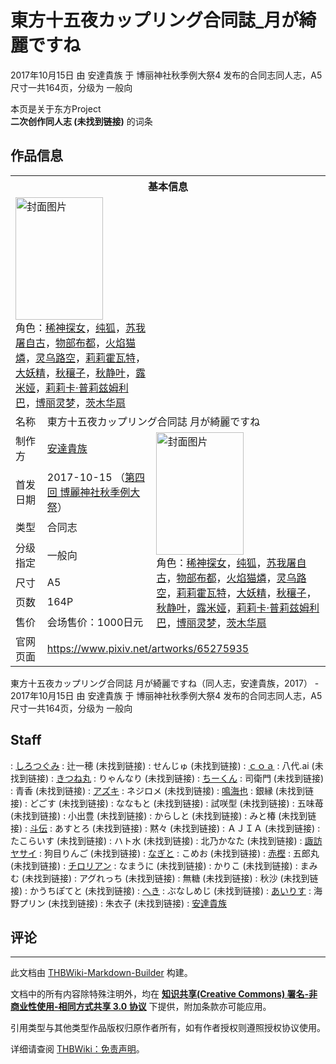# 東方十五夜カップリング合同誌_月が綺麗ですね

<!-- source html: G:\repos\THBWiki-Markdown-Builder\THBWikiMarkdown\Temp\main\b\b8\ns0%3A%E6%9D%B1%E6%96%B9%E5%8D%81%E4%BA%94%E5%A4%9C%E3%82%AB%E3%83%83%E3%83%97%E3%83%AA%E3%83%B3%E3%82%B0%E5%90%88%E5%90%8C%E8%AA%8C_%E6%9C%88%E3%81%8C%E7%B6%BA%E9%BA%97%E3%81%A7%E3%81%99%E3%81%AD.html -->

2017年10月15日 由 安達貴族 于 博丽神社秋季例大祭4 发布的合同志同人志，A5尺寸一共164页，分级为 一般向

本页是关于东方Project  
 **二次创作同人志 (未找到链接)** 的词条
## 作品信息

<table><tbody><tr><th colspan="3">基本信息</th></tr><tr><td class="cover-artwork-mobile" colspan="2"><a href="./文件-東方十五夜カップリング合同誌_月が綺麗ですね封面.jpg.md" class="image" title="封面图片"><img alt="封面图片" src="https://upload.thwiki.cc/thumb/e/e0/%E6%9D%B1%E6%96%B9%E5%8D%81%E4%BA%94%E5%A4%9C%E3%82%AB%E3%83%83%E3%83%97%E3%83%AA%E3%83%B3%E3%82%B0%E5%90%88%E5%90%8C%E8%AA%8C_%E6%9C%88%E3%81%8C%E7%B6%BA%E9%BA%97%E3%81%A7%E3%81%99%E3%81%AD%E5%B0%81%E9%9D%A2.jpg/140px-%E6%9D%B1%E6%96%B9%E5%8D%81%E4%BA%94%E5%A4%9C%E3%82%AB%E3%83%83%E3%83%97%E3%83%AA%E3%83%B3%E3%82%B0%E5%90%88%E5%90%8C%E8%AA%8C_%E6%9C%88%E3%81%8C%E7%B6%BA%E9%BA%97%E3%81%A7%E3%81%99%E3%81%AD%E5%B0%81%E9%9D%A2.jpg" decoding="async" loading="lazy" width="140" height="196" srcset="https://upload.thwiki.cc/thumb/e/e0/%E6%9D%B1%E6%96%B9%E5%8D%81%E4%BA%94%E5%A4%9C%E3%82%AB%E3%83%83%E3%83%97%E3%83%AA%E3%83%B3%E3%82%B0%E5%90%88%E5%90%8C%E8%AA%8C_%E6%9C%88%E3%81%8C%E7%B6%BA%E9%BA%97%E3%81%A7%E3%81%99%E3%81%AD%E5%B0%81%E9%9D%A2.jpg/210px-%E6%9D%B1%E6%96%B9%E5%8D%81%E4%BA%94%E5%A4%9C%E3%82%AB%E3%83%83%E3%83%97%E3%83%AA%E3%83%B3%E3%82%B0%E5%90%88%E5%90%8C%E8%AA%8C_%E6%9C%88%E3%81%8C%E7%B6%BA%E9%BA%97%E3%81%A7%E3%81%99%E3%81%AD%E5%B0%81%E9%9D%A2.jpg 1.5x, https://upload.thwiki.cc/thumb/e/e0/%E6%9D%B1%E6%96%B9%E5%8D%81%E4%BA%94%E5%A4%9C%E3%82%AB%E3%83%83%E3%83%97%E3%83%AA%E3%83%B3%E3%82%B0%E5%90%88%E5%90%8C%E8%AA%8C_%E6%9C%88%E3%81%8C%E7%B6%BA%E9%BA%97%E3%81%A7%E3%81%99%E3%81%AD%E5%B0%81%E9%9D%A2.jpg/279px-%E6%9D%B1%E6%96%B9%E5%8D%81%E4%BA%94%E5%A4%9C%E3%82%AB%E3%83%83%E3%83%97%E3%83%AA%E3%83%B3%E3%82%B0%E5%90%88%E5%90%8C%E8%AA%8C_%E6%9C%88%E3%81%8C%E7%B6%BA%E9%BA%97%E3%81%A7%E3%81%99%E3%81%AD%E5%B0%81%E9%9D%A2.jpg 2x" data-file-width="856" data-file-height="1200"></a><div class="cover-char">角色：<a href="./稀神探女.md" title="稀神探女">稀神探女</a>，<a href="./纯狐.md" title="纯狐">纯狐</a>，<a href="./苏我屠自古.md" title="苏我屠自古">苏我屠自古</a>，<a href="./物部布都.md" title="物部布都">物部布都</a>，<a href="./火焰猫燐.md" title="火焰猫燐">火焰猫燐</a>，<a href="./灵乌路空.md" title="灵乌路空">灵乌路空</a>，<a href="./莉莉霍瓦特.md" title="莉莉霍瓦特">莉莉霍瓦特</a>，<a href="./大妖精.md" title="大妖精">大妖精</a>，<a href="./秋穰子.md" title="秋穰子">秋穰子</a>，<a href="./秋静叶.md" title="秋静叶">秋静叶</a>，<a href="./露米娅.md" title="露米娅">露米娅</a>，<a href="./莉莉卡·普莉兹姆利巴.md" title="莉莉卡·普莉兹姆利巴">莉莉卡·普莉兹姆利巴</a>，<a href="./博丽灵梦.md" title="博丽灵梦">博丽灵梦</a>，<a href="./茨木华扇.md" title="茨木华扇">茨木华扇</a></div></td>
</tr><tr><td class="label">名称</td><td colspan="2"> 東方十五夜カップリング合同誌 月が綺麗ですね </td></tr><tr><td class="label">制作方</td><td><a href="./安達貴族.md" title="安達貴族">安達貴族</a></td><td class="cover-artwork" rowspan="7" style="min-width:196px;"><a href="./文件-東方十五夜カップリング合同誌_月が綺麗ですね封面.jpg.md" class="image" title="封面图片"><img alt="封面图片" src="https://upload.thwiki.cc/thumb/e/e0/%E6%9D%B1%E6%96%B9%E5%8D%81%E4%BA%94%E5%A4%9C%E3%82%AB%E3%83%83%E3%83%97%E3%83%AA%E3%83%B3%E3%82%B0%E5%90%88%E5%90%8C%E8%AA%8C_%E6%9C%88%E3%81%8C%E7%B6%BA%E9%BA%97%E3%81%A7%E3%81%99%E3%81%AD%E5%B0%81%E9%9D%A2.jpg/140px-%E6%9D%B1%E6%96%B9%E5%8D%81%E4%BA%94%E5%A4%9C%E3%82%AB%E3%83%83%E3%83%97%E3%83%AA%E3%83%B3%E3%82%B0%E5%90%88%E5%90%8C%E8%AA%8C_%E6%9C%88%E3%81%8C%E7%B6%BA%E9%BA%97%E3%81%A7%E3%81%99%E3%81%AD%E5%B0%81%E9%9D%A2.jpg" decoding="async" loading="lazy" width="140" height="196" srcset="https://upload.thwiki.cc/thumb/e/e0/%E6%9D%B1%E6%96%B9%E5%8D%81%E4%BA%94%E5%A4%9C%E3%82%AB%E3%83%83%E3%83%97%E3%83%AA%E3%83%B3%E3%82%B0%E5%90%88%E5%90%8C%E8%AA%8C_%E6%9C%88%E3%81%8C%E7%B6%BA%E9%BA%97%E3%81%A7%E3%81%99%E3%81%AD%E5%B0%81%E9%9D%A2.jpg/210px-%E6%9D%B1%E6%96%B9%E5%8D%81%E4%BA%94%E5%A4%9C%E3%82%AB%E3%83%83%E3%83%97%E3%83%AA%E3%83%B3%E3%82%B0%E5%90%88%E5%90%8C%E8%AA%8C_%E6%9C%88%E3%81%8C%E7%B6%BA%E9%BA%97%E3%81%A7%E3%81%99%E3%81%AD%E5%B0%81%E9%9D%A2.jpg 1.5x, https://upload.thwiki.cc/thumb/e/e0/%E6%9D%B1%E6%96%B9%E5%8D%81%E4%BA%94%E5%A4%9C%E3%82%AB%E3%83%83%E3%83%97%E3%83%AA%E3%83%B3%E3%82%B0%E5%90%88%E5%90%8C%E8%AA%8C_%E6%9C%88%E3%81%8C%E7%B6%BA%E9%BA%97%E3%81%A7%E3%81%99%E3%81%AD%E5%B0%81%E9%9D%A2.jpg/279px-%E6%9D%B1%E6%96%B9%E5%8D%81%E4%BA%94%E5%A4%9C%E3%82%AB%E3%83%83%E3%83%97%E3%83%AA%E3%83%B3%E3%82%B0%E5%90%88%E5%90%8C%E8%AA%8C_%E6%9C%88%E3%81%8C%E7%B6%BA%E9%BA%97%E3%81%A7%E3%81%99%E3%81%AD%E5%B0%81%E9%9D%A2.jpg 2x" data-file-width="856" data-file-height="1200"></a><div class="cover-char">角色：<a href="./稀神探女.md" title="稀神探女">稀神探女</a>，<a href="./纯狐.md" title="纯狐">纯狐</a>，<a href="./苏我屠自古.md" title="苏我屠自古">苏我屠自古</a>，<a href="./物部布都.md" title="物部布都">物部布都</a>，<a href="./火焰猫燐.md" title="火焰猫燐">火焰猫燐</a>，<a href="./灵乌路空.md" title="灵乌路空">灵乌路空</a>，<a href="./莉莉霍瓦特.md" title="莉莉霍瓦特">莉莉霍瓦特</a>，<a href="./大妖精.md" title="大妖精">大妖精</a>，<a href="./秋穰子.md" title="秋穰子">秋穰子</a>，<a href="./秋静叶.md" title="秋静叶">秋静叶</a>，<a href="./露米娅.md" title="露米娅">露米娅</a>，<a href="./莉莉卡·普莉兹姆利巴.md" title="莉莉卡·普莉兹姆利巴">莉莉卡·普莉兹姆利巴</a>，<a href="./博丽灵梦.md" title="博丽灵梦">博丽灵梦</a>，<a href="./茨木华扇.md" title="茨木华扇">茨木华扇</a></div></td>
</tr><tr><td class="label">首发日期</td><td>2017-10-15&#160;（<a href="/展会作品列表?e=%E5%8D%9A%E4%B8%BD%E7%A5%9E%E7%A4%BE%E7%A7%8B%E5%AD%A3%E4%BE%8B%E5%A4%A7%E7%A5%AD%234">第四回 博麗神社秋季例大祭</a>）</td></tr><tr><td class="label">类型</td><td>合同志</td></tr><tr><td class="label">分级指定</td><td>一般向</td></tr><tr><td class="label">尺寸</td><td>A5</td></tr><tr><td class="label">页数</td><td>164P</td></tr><tr><td class="label">售价</td><td>会场售价：1000日元</td></tr>
<tr><td class="label">官网页面</td><td colspan="2"><a rel="nofollow" class="external free" href="https://www.pixiv.net/artworks/65275935">https://www.pixiv.net/artworks/65275935</a></td></tr></tbody></table>

東方十五夜カップリング合同誌 月が綺麗ですね（同人志，安達貴族，2017） - 2017年10月15日 由 安達貴族 于 博丽神社秋季例大祭4 发布的合同志同人志，A5尺寸一共164页，分级为 一般向
## Staff
: [しろつぐみ](./しろつぐみ.md)
: 辻一穂 (未找到链接)
: せんじゅ (未找到链接)
: [ｃｏａ](./coa.md)
: 八代.ai (未找到链接)
: [きつね丸](./きつね丸.md)
: りゃんなり (未找到链接)
: [ちーくん](./ちーくん.md)
: 司衛門 (未找到链接)
: 青香 (未找到链接)
: [アズキ](./azuki.md)
: ネジロメ (未找到链接)
: [鳴海也](./鳴海也.md)
: 銀縁 (未找到链接)
: どごす (未找到链接)
: ななもと (未找到链接)
: 試咲型 (未找到链接)
: 五味苺 (未找到链接)
: 小出豊 (未找到链接)
: からしと (未找到链接)
: みと椿 (未找到链接)
: [斗伝](./斗伝.md)
: あすとろ (未找到链接)
: 黙々 (未找到链接)
: ＡＪＩＡ (未找到链接)
: たこらいす (未找到链接)
: ハト水 (未找到链接)
: 北乃かなた (未找到链接)
: [諏訪ヤサイ](./諏訪やさい.md)
: 狗目りんご (未找到链接)
: [なぎと](./なぎと.md)
: こめお (未找到链接)
: [赤樫](./赤樫.md)
: 五郎丸 (未找到链接)
: [チロリアン](./チロリアン.md)
: なまうに (未找到链接)
: かりこ (未找到链接)
: まみむ (未找到链接)
: アグれっち (未找到链接)
: 無糖 (未找到链接)
: 秋沙 (未找到链接)
: かうちぽてと (未找到链接)
: [へき](./ヘキ.md)
: ぶなしめじ (未找到链接)
: [あいりす](./鸢尾花.md)
: 海野プリン (未找到链接)
: 朱衣子 (未找到链接)
: [安達貴族](./安達貴族.md)　

## 评论




---

此文档由 [THBWiki-Markdown-Builder](https://github.com/Delsin-Yu/THBWiki-Markdown-Builder) 构建。

文档中的所有内容除特殊注明外，均在 [**知识共享(Creative Commons) 署名-非商业性使用-相同方式共享 3.0 协议**](https://creativecommons.org/licenses/by-sa/3.0/deed.zh-hans) 下提供，附加条款亦可能应用。

引用类型与其他类型作品版权归原作者所有，如有作者授权则遵照授权协议使用。

详细请查阅 [THBWiki：免责声明](https://thbwiki.cc/THBWiki:%E5%85%8D%E8%B4%A3%E5%A3%B0%E6%98%8E)。

